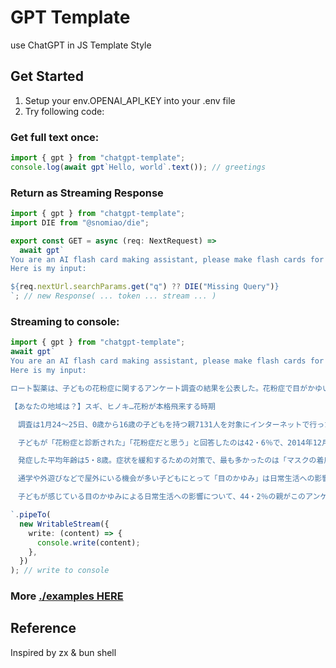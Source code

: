 # GPT Template

use ChatGPT in JS Template Style

## Get Started

1. Setup your env.OPENAI_API_KEY into your .env file
2. Try following code:

### Get full text once:

```ts
import { gpt } from "chatgpt-template";
console.log(await gpt`Hello, world`.text()); // greetings
```

### Return as Streaming Response

```ts
import { gpt } from "chatgpt-template";
import DIE from "@snomiao/die";

export const GET = async (req: NextRequest) =>
  await gpt`
You are an AI flash card making assistant, please make flash cards for new words in given articles or note-lists, give me a csv with head Front,Back, which Front is Japanese word, and Back is "振仮名 of the Japanese world...<br />(English Translation...)"
Here is my input:

${req.nextUrl.searchParams.get("q") ?? DIE("Missing Query")}
`; // new Response( ... token ... stream ... )
```

### Streaming to console:

```ts
import { gpt } from "chatgpt-template";
await gpt`
You are an AI flash card making assistant, please make flash cards for new words in given articles or note-lists, give me a csv with head Front,Back, which Front is Japanese word, and Back is "振仮名 of the Japanese world...<br />(English Translation...)"
Here is my input:

ロート製薬は、子どもの花粉症に関するアンケート調査の結果を公表した。花粉症で目がかゆい小学生の4人に1人が「授業など勉強に集中できない」と訴える一方、子どもが日常生活で感じる影響を親は十分に把握できていない状況も明らかになった。

【あなたの地域は？】スギ、ヒノキ…花粉が本格飛来する時期

　調査は1月24～25日、0歳から16歳の子どもを持つ親7131人を対象にインターネットで行った。

　子どもが「花粉症と診断された」「花粉症だと思う」と回答したのは42・6％で、2014年12月調査の「花粉症である」との回答（32・7％）から約10ポイント増加した。

　発症した平均年齢は5・8歳。症状を緩和するための対策で、最も多かったのは「マスクの着用」で60・9％、次いで「病院で処方された飲み薬の使用」が55・4％だった。小学生が感じる症状の第2位が「目のかゆみ」だったが、市販の目薬やメガネの使用などの対策はいずれも3割以下にとどまっていた。

　通学や外遊びなどで屋外にいる機会が多い子どもにとって「目のかゆみ」は日常生活への影響が大きい。親から「目のかゆみ」がある小学生に複数回答で状況を聞いてもらったところ、「日常生活に影響がある」と答えたのは53・9％に上り、「授業など勉強に集中できない」が25・6％、「外で遊びを楽しめない」が23％、「夜眠れない」が11％などと深刻な影響が出ていることが判明した。

　子どもが感じている目のかゆみによる日常生活への影響について、44・2％の親がこのアンケートに答えるまで把握していなかった内容があったと答えており、一緒に暮らしていても花粉症の影響を把握できていない実態も浮き彫りとなった。【佐久間一輝】

`.pipeTo(
  new WritableStream({
    write: (content) => {
      console.write(content);
    },
  })
); // write to console
```

### More [./examples HERE](./examples)

## Reference

Inspired by zx & bun shell
